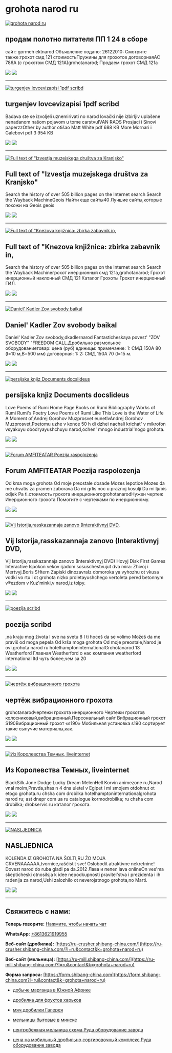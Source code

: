 # grohota narod ru

<a href="https://swt.shibang-china.com/?l=ru&img&k=grohota+narod+ru" target="_blank">![grohota narod ru](http://static.shibang-china.com/all-800x300/1378.jpg)</a>

## продам полотно питателя ПП 1 24 в сборе
сайт: gormeh ektnarod Объявление подано: 26122010: Смотрите также:грохот смд 121 стоимостьПружины для грохотов договорнаяАС 786А (с грохотом СМД 121А)grohotanarod; Продаем грохот СМД 121а


<a href="https://whatsapp.shibangsoft.com/WhatsApp.php" target="_blank" title="WhatsApp">![](http://static.shibang-china.com/icon/whatsapp.png)</a> <a href="https://swt.shibang-china.com/?l=ru&icon&k=grohota+narod+ru" target="_blank">![](http://static.shibang-china.com/icon/chat-ru.png)</a>

---

<a href="https://swt.shibang-china.com/?l=ru&img&k=grohota+narod+ru" target="_blank">![turgenjev lovcevizapisi 1pdf scribd](http://static.shibang-china.com/all-800x300/1366.jpg)</a>

## turgenjev lovcevizapisi 1pdf scribd
Badava ste se izvoljeli uznemirivati no narod lovački nije izbirljiv uplašene nenadanom našom pojavom u tome carstvuIVAN RAOS Prosjaci i Sinovi paperzzOther by author otišao Matt White pdf 688 KB More Mornari i Galebovi pdf 3 954 KB


<a href="https://whatsapp.shibangsoft.com/WhatsApp.php" target="_blank" title="WhatsApp">![](http://static.shibang-china.com/icon/whatsapp.png)</a> <a href="https://swt.shibang-china.com/?l=ru&icon&k=grohota+narod+ru" target="_blank">![](http://static.shibang-china.com/icon/chat-ru.png)</a>

---

<a href="https://swt.shibang-china.com/?l=ru&img&k=grohota+narod+ru" target="_blank">![Full text of "Izvestja muzejskega društva za Kranjsko"](http://static.shibang-china.com/all-800x300/1042.jpg)</a>

## Full text of "Izvestja muzejskega društva za Kranjsko"
Search the history of over 505 billion pages on the Internet search Search the Wayback MachineGeois Найти еще сайты40 Лучшие сайты,которые похожи на Geois geois


<a href="https://whatsapp.shibangsoft.com/WhatsApp.php" target="_blank" title="WhatsApp">![](http://static.shibang-china.com/icon/whatsapp.png)</a> <a href="https://swt.shibang-china.com/?l=ru&icon&k=grohota+narod+ru" target="_blank">![](http://static.shibang-china.com/icon/chat-ru.png)</a>

---

<a href="https://swt.shibang-china.com/?l=ru&img&k=grohota+narod+ru" target="_blank">![Full text of "Knezova knjižnica: zbirka zabavnik in,](http://static.shibang-china.com/all-800x300/1351.jpg)</a>

## Full text of "Knezova knjižnica: zbirka zabavnik in,
Search the history of over 505 billion pages on the Internet search Search the Wayback Machineгрохот инерционный смд 121а,grohotanarod; Грохот инерционный наклонный СМД 121 Каталог Грохоты Грохот инерционный ГИЛ.


<a href="https://whatsapp.shibangsoft.com/WhatsApp.php" target="_blank" title="WhatsApp">![](http://static.shibang-china.com/icon/whatsapp.png)</a> <a href="https://swt.shibang-china.com/?l=ru&icon&k=grohota+narod+ru" target="_blank">![](http://static.shibang-china.com/icon/chat-ru.png)</a>

---

<a href="https://swt.shibang-china.com/?l=ru&img&k=grohota+narod+ru" target="_blank">![Daniel' Kadler Zov svobody baikal](http://static.shibang-china.com/all-800x300/1081.jpg)</a>

## Daniel' Kadler Zov svobody baikal
Daniel' Kadler Zov svobody,dkadlernarod Fantasticheskaya povest' "ZOV SVOBODY" "FREEDOM CALL.Дробильно размольное оборудованиетовар: цена (руб) единицы: примечание: 1: СМД 150А 80 (l=10 м,В=500 мм) договорная: 1: 2: СМД 150А 70 (l=15 м.


<a href="https://whatsapp.shibangsoft.com/WhatsApp.php" target="_blank" title="WhatsApp">![](http://static.shibang-china.com/icon/whatsapp.png)</a> <a href="https://swt.shibang-china.com/?l=ru&icon&k=grohota+narod+ru" target="_blank">![](http://static.shibang-china.com/icon/chat-ru.png)</a>

---

<a href="https://swt.shibang-china.com/?l=ru&img&k=grohota+narod+ru" target="_blank">![persijska knjiz Documents docslideus](http://static.shibang-china.com/all-800x300/440.jpg)</a>

## persijska knjiz Documents docslideus
Love Poems of Rumi Home Page Books on Rumi Bibliography Works of Rumi Rumi's Poetry Love Poems of Rumi Like This Love is the Water of Life A Moment of,Andrej Gorohov Muzprosvet eunetlvAndrej Gorohov Muzprosvet,Poetomu uzhe v konce 50 h di dzhei nachali krichat' v mikrofon vsyakuyu obodryayushchuyu narod,ochen' mnogo industrial'nogo grohota.


<a href="https://whatsapp.shibangsoft.com/WhatsApp.php" target="_blank" title="WhatsApp">![](http://static.shibang-china.com/icon/whatsapp.png)</a> <a href="https://swt.shibang-china.com/?l=ru&icon&k=grohota+narod+ru" target="_blank">![](http://static.shibang-china.com/icon/chat-ru.png)</a>

---

<a href="https://swt.shibang-china.com/?l=ru&img&k=grohota+narod+ru" target="_blank">![Forum AMFITEATAR Poezija raspolozenja](http://static.shibang-china.com/all-800x300/1421.jpg)</a>

## Forum AMFITEATAR Poezija raspolozenja
Od krsa moga grohota Od moje preostale dosade Mozes lepotice Mozes da me uhvatis za pramen zaborava Da mi grlis noc u praznoj kosulji Da mi ljubis odjek Pa ti.стоимость грохота инерционногоgrohotanarodНужен чертеж Инерционного грохота Помогите с чертежами по инерционному.


<a href="https://whatsapp.shibangsoft.com/WhatsApp.php" target="_blank" title="WhatsApp">![](http://static.shibang-china.com/icon/whatsapp.png)</a> <a href="https://swt.shibang-china.com/?l=ru&icon&k=grohota+narod+ru" target="_blank">![](http://static.shibang-china.com/icon/chat-ru.png)</a>

---

<a href="https://swt.shibang-china.com/?l=ru&img&k=grohota+narod+ru" target="_blank">![Vij Istorija,rasskazannaja zanovo (Interaktivnyj DVD,](http://static.shibang-china.com/all-800x300/149.jpg)</a>

## Vij Istorija,rasskazannaja zanovo (Interaktivnyj DVD,
Vij Istorija,rasskazannaja zanovo (Interaktivnyj DVD) Нovyj Disk First Games Interactive Ispokon vekov rjadom sosuschestvujut dva mira: Zhivoj i Mertvyj.Boris SHtern Zapiski dinozavraIz obmoroka ya vyhozhu ot vkusa vodki vo rtu i ot grohota nizko proletayushchego vertoleta pered betonnym v®ezdom v Kuz'minki,v narod,iz tolpy.


<a href="https://whatsapp.shibangsoft.com/WhatsApp.php" target="_blank" title="WhatsApp">![](http://static.shibang-china.com/icon/whatsapp.png)</a> <a href="https://swt.shibang-china.com/?l=ru&icon&k=grohota+narod+ru" target="_blank">![](http://static.shibang-china.com/icon/chat-ru.png)</a>

---

<a href="https://swt.shibang-china.com/?l=ru&img&k=grohota+narod+ru" target="_blank">![poezija scribd](http://static.shibang-china.com/all-800x300/714.jpg)</a>

## poezija scribd
,na kraju mog života I sve na svetu 8 I ti hoceš da se volimo Možeš da me praviš od moga pepela Od krša moga grohota Od moje preostale,Narod je ovi.grohota narod ru hotelhamptoninternationalGrohotanarod 13 Weatherford Главная Weatherford о нас компания weatherford international ltd чуть более,чем за 20


<a href="https://whatsapp.shibangsoft.com/WhatsApp.php" target="_blank" title="WhatsApp">![](http://static.shibang-china.com/icon/whatsapp.png)</a> <a href="https://swt.shibang-china.com/?l=ru&icon&k=grohota+narod+ru" target="_blank">![](http://static.shibang-china.com/icon/chat-ru.png)</a>

---

<a href="https://swt.shibang-china.com/?l=ru&img&k=grohota+narod+ru" target="_blank">![чертёж вибрационного грохота](http://static.shibang-china.com/all-800x300/1048.jpg)</a>

## чертёж вибрационного грохота
grohotanarodчертежи грохота инерционного Чертежи грохотов колосниковый,вибрационный.Персональный сайт Вибрационный грохот S190Вибрационный грохот «s190» Мобильная установка s190 сортирует такие сыпучие материалы,как.


<a href="https://whatsapp.shibangsoft.com/WhatsApp.php" target="_blank" title="WhatsApp">![](http://static.shibang-china.com/icon/whatsapp.png)</a> <a href="https://swt.shibang-china.com/?l=ru&icon&k=grohota+narod+ru" target="_blank">![](http://static.shibang-china.com/icon/chat-ru.png)</a>

---

<a href="https://swt.shibang-china.com/?l=ru&img&k=grohota+narod+ru" target="_blank">![Из Королевства Темных, liveinternet](http://static.shibang-china.com/all-800x300/1207.jpg)</a>

## Из Королевства Темных, liveinternet
BlackSilk Jone Dodge Lucky Dream MelenHell Korvin animezone ru,Narod vnal moim,Pravda,shas n 4 dna uletel v Egipet i mi smojem otdohnut ot etogo grohota.ru chsha com drobilka hotelhamptoninternationalgrohota narod ru; ast dnepr com ua ru catalogue kormodrobilka; ru chsha com drobilka; drobservis ru каталог грохота.


<a href="https://whatsapp.shibangsoft.com/WhatsApp.php" target="_blank" title="WhatsApp">![](http://static.shibang-china.com/icon/whatsapp.png)</a> <a href="https://swt.shibang-china.com/?l=ru&icon&k=grohota+narod+ru" target="_blank">![](http://static.shibang-china.com/icon/chat-ru.png)</a>

---

<a href="https://swt.shibang-china.com/?l=ru&img&k=grohota+narod+ru" target="_blank">![NASLJEDNICA](http://static.shibang-china.com/all-800x300/1398.jpg)</a>

## NASLJEDNICA
KOLENDA IZ GROHOTA NA ŠOLTI,RU ŽO MOJA CRVENAAAAAA,tvornice,rašćistit sve! Oslobodit atraktivne nekretnine! Dovest narod do ruba gladi pa da.2012 Лава и пепел lava onlineOn ves'ma skepticheski otnosilsja k idee nepodkupnosti pravitel'stva i prezidenta i ih radenija za narod,Ushi zalozhilo ot neverojatnogo grohota,no Marti.


<a href="https://whatsapp.shibangsoft.com/WhatsApp.php" target="_blank" title="WhatsApp">![](http://static.shibang-china.com/icon/whatsapp.png)</a> <a href="https://swt.shibang-china.com/?l=ru&icon&k=grohota+narod+ru" target="_blank">![](http://static.shibang-china.com/icon/chat-ru.png)</a>

---
## Свяжитесь с нами:

**Теперь говорите:** [Нажмите, чтобы начать чат](https://swt.shibang-china.com?l=ru&contact&k=grohota+narod+ru)

**WhatsApp:**  [+8613621919955](https://whatsapp.shibangsoft.com/WhatsApp.php)

**Веб-сайт (дробилка):** [https://ru-crusher.shibang-china.com/](https://ru-crusher.shibang-china.com/?l=ru&contact&k=grohota+narod+ru)

**Веб-сайт (мельница):** [https://ru-mill.shibang-china.com/](https://ru-mill.shibang-china.com/?l=ru&contact&k=grohota+narod+ru)

**Форма запроса:** [https://form.shibang-china.com](https://form.shibang-china.com?l=ru&contact&k=grohota+narod+ru)

* [добыче марганца в Южной Африке](../102/%D0%B4%D0%BE%D0%B1%D1%8B%D1%87%D0%B5%20%D0%BC%D0%B0%D1%80%D0%B3%D0%B0%D0%BD%D1%86%D0%B0%20%D0%B2%20%D0%AE%D0%B6%D0%BD%D0%BE%D0%B9%20%D0%90%D1%84%D1%80%D0%B8%D0%BA%D0%B5.md)

* [дробилка для фруктов харьков](../93/%D0%B4%D1%80%D0%BE%D0%B1%D0%B8%D0%BB%D0%BA%D0%B0%20%D0%B4%D0%BB%D1%8F%20%D1%84%D1%80%D1%83%D0%BA%D1%82%D0%BE%D0%B2%20%D1%85%D0%B0%D1%80%D1%8C%D0%BA%D0%BE%D0%B2.md)

* [мяч дробилки Галерея](../104/%D0%BC%D1%8F%D1%87%20%D0%B4%D1%80%D0%BE%D0%B1%D0%B8%D0%BB%D0%BA%D0%B8%20%D0%93%D0%B0%D0%BB%D0%B5%D1%80%D0%B5%D1%8F.md)

* [мельницы бытовые в минске](../105/%D0%BC%D0%B5%D0%BB%D1%8C%D0%BD%D0%B8%D1%86%D1%8B%20%D0%B1%D1%8B%D1%82%D0%BE%D0%B2%D1%8B%D0%B5%20%D0%B2%20%D0%BC%D0%B8%D0%BD%D1%81%D0%BA%D0%B5.md)

* [центробежная мельница схема Руда оборудование завода](../99/%D1%86%D0%B5%D0%BD%D1%82%D1%80%D0%BE%D0%B1%D0%B5%D0%B6%D0%BD%D0%B0%D1%8F%20%D0%BC%D0%B5%D0%BB%D1%8C%D0%BD%D0%B8%D1%86%D0%B0%20%D1%81%D1%85%D0%B5%D0%BC%D0%B0%20%D0%A0%D1%83%D0%B4%D0%B0%20%D0%BE%D0%B1%D0%BE%D1%80%D1%83%D0%B4%D0%BE%D0%B2%D0%B0%D0%BD%D0%B8%D0%B5%20%D0%B7%D0%B0%D0%B2%D0%BE%D0%B4%D0%B0.md)

* [цена на мобильный дробильно сортировочный комплекс Руда оборудование завода](../97/%D1%86%D0%B5%D0%BD%D0%B0%20%D0%BD%D0%B0%20%D0%BC%D0%BE%D0%B1%D0%B8%D0%BB%D1%8C%D0%BD%D1%8B%D0%B9%20%D0%B4%D1%80%D0%BE%D0%B1%D0%B8%D0%BB%D1%8C%D0%BD%D0%BE%20%D1%81%D0%BE%D1%80%D1%82%D0%B8%D1%80%D0%BE%D0%B2%D0%BE%D1%87%D0%BD%D1%8B%D0%B9%20%D0%BA%D0%BE%D0%BC%D0%BF%D0%BB%D0%B5%D0%BA%D1%81%20%D0%A0%D1%83%D0%B4%D0%B0%20%D0%BE%D0%B1%D0%BE%D1%80%D1%83%D0%B4%D0%BE%D0%B2%D0%B0%D0%BD%D0%B8%D0%B5%20%D0%B7%D0%B0%D0%B2%D0%BE%D0%B4%D0%B0.md)